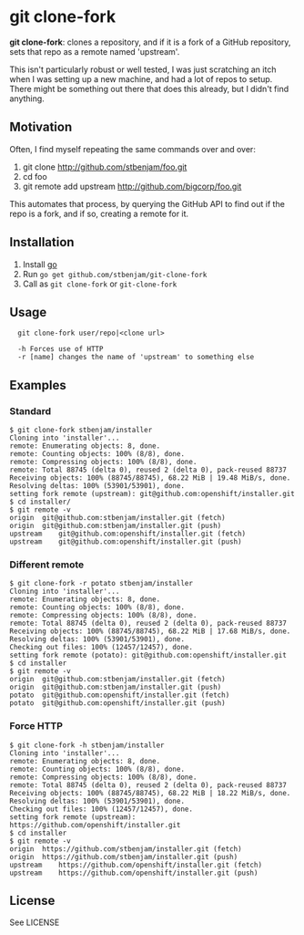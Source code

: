 # git clone-fork

**git clone-fork**: clones a repository, and if it is a fork of a
GitHub repository, sets that repo as a remote named 'upstream'.

This isn't particularly robust or well tested, I was just scratching an
itch when I was setting up a new machine, and had a lot of repos to
setup. There might be something out there that does this already, but I
didn't find anything.

## Motivation

Often, I find myself repeating the same commands over and over:

  1. git clone http://github.com/stbenjam/foo.git
  2. cd foo
  3. git remote add upstream http://github.com/bigcorp/foo.git

This automates that process, by querying the GitHub API to find out if
the repo is a fork, and if so, creating a remote for it.

## Installation

1. Install [go](https://golang.org/doc/install)
2. Run `go get github.com/stbenjam/git-clone-fork`
3. Call as `git clone-fork` or `git-clone-fork`

## Usage

```
  git clone-fork user/repo|<clone url>

  -h Forces use of HTTP
  -r [name] changes the name of 'upstream' to something else
```

## Examples

### Standard

```
$ git clone-fork stbenjam/installer
Cloning into 'installer'...
remote: Enumerating objects: 8, done.
remote: Counting objects: 100% (8/8), done.
remote: Compressing objects: 100% (8/8), done.
remote: Total 88745 (delta 0), reused 2 (delta 0), pack-reused 88737
Receiving objects: 100% (88745/88745), 68.22 MiB | 19.48 MiB/s, done.
Resolving deltas: 100% (53901/53901), done.
setting fork remote (upstream): git@github.com:openshift/installer.git
$ cd installer/
$ git remote -v
origin	git@github.com:stbenjam/installer.git (fetch)
origin	git@github.com:stbenjam/installer.git (push)
upstream	git@github.com:openshift/installer.git (fetch)
upstream	git@github.com:openshift/installer.git (push)
```

### Different remote

```
$ git clone-fork -r potato stbenjam/installer
Cloning into 'installer'...
remote: Enumerating objects: 8, done.
remote: Counting objects: 100% (8/8), done.
remote: Compressing objects: 100% (8/8), done.
remote: Total 88745 (delta 0), reused 2 (delta 0), pack-reused 88737
Receiving objects: 100% (88745/88745), 68.22 MiB | 17.68 MiB/s, done.
Resolving deltas: 100% (53901/53901), done.
Checking out files: 100% (12457/12457), done.
setting fork remote (potato): git@github.com:openshift/installer.git
$ cd installer
$ git remote -v
origin	git@github.com:stbenjam/installer.git (fetch)
origin	git@github.com:stbenjam/installer.git (push)
potato	git@github.com:openshift/installer.git (fetch)
potato	git@github.com:openshift/installer.git (push)
```

### Force HTTP

```
$ git clone-fork -h stbenjam/installer
Cloning into 'installer'...
remote: Enumerating objects: 8, done.
remote: Counting objects: 100% (8/8), done.
remote: Compressing objects: 100% (8/8), done.
remote: Total 88745 (delta 0), reused 2 (delta 0), pack-reused 88737
Receiving objects: 100% (88745/88745), 68.22 MiB | 18.22 MiB/s, done.
Resolving deltas: 100% (53901/53901), done.
Checking out files: 100% (12457/12457), done.
setting fork remote (upstream): https://github.com/openshift/installer.git
$ cd installer
$ git remote -v
origin	https://github.com/stbenjam/installer.git (fetch)
origin	https://github.com/stbenjam/installer.git (push)
upstream	https://github.com/openshift/installer.git (fetch)
upstream	https://github.com/openshift/installer.git (push)
```

## License

See LICENSE
